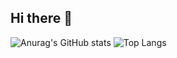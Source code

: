 ## Hi there 👋 
![Anurag's GitHub stats](https://github-readme-stats.vercel.app/api?username=DanielChuaaa&show_icons=true&theme=tokyonight)
![Top Langs](https://github-readme-stats.vercel.app/api/top-langs/?username=anuraghazra&layout=compact )
